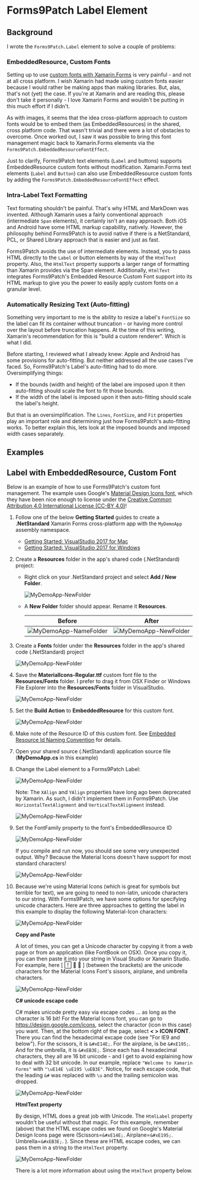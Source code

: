 # Forms9Patch Label Element

## Background

I wrote the `Forms9Patch.Label` element to solve a couple of problems:

### EmbeddedResource, Custom Fonts

Setting up to use [custom fonts with Xamarin.Forms](https://xamarinhelp.com/custom-fonts-xamarin-forms/) is very painful - and not at all cross platform.  I wish Xamarin had made using custom fonts easier because I would rather be making apps than making libraries.  But, alas, that's not (yet) the case.   If you're at Xamarin and are reading this, please don't take it personally - I love Xamarin Forms and wouldn't be putting in this much effort if I didn't.

As with images, it seems that the idea cross-platform approach to custom fonts would be to embed them (as EmbeddedResources) in the shared, cross platform code.  That wasn't trivial and there were a lot of obstacles to overcome.  Once worked out, I saw it was possible to bring this font management magic back to Xamarin.Forms elements via the `Forms9Patch.EmbeddedResourceFontEffect`.  

Just to clarify, Forms9Patch text elements (`Label` and buttons) supports EmbeddedResource custom fonts without modification.  Xamarin.Forms text elements (`Label` and `Button`) can also use EmbeddedResource custom fonts by adding the `Forms9Patch.EmbeddedResourceFontEffect` effect.

### Intra-Label Text Formatting

Text formating shouldn't be painful.  That's why HTML and MarkDown was invented.  Although Xamarin uses a fairly conventional approach (intermediate `Span` elements), it certainly isn't an easy approach.  Both iOS and Android have some HTML markup capability, natively.  However, the philosophy behind Forms9Patch is to avoid native if there is a NetStandard, PCL, or Shared Library approach that is easier and just as fast.  

Forms9Patch avoids the use of intermediate elements. Instead, you to pass HTML directly to the `Label` or button elements by way of the `HtmlText` property.  Also, the `HtmlText` property supports a larger range of formatting than Xamarin provides via the Span element. Additionally, `HtmlText` integrates Forms9Patch's Embedded Resource Custom Font support into its HTML markup to give you the power to easily apply custom fonts on a granular level.

### Automatically Resizing Text (Auto-fitting)

Something very important to me is the ability to resize a label's `FontSize` so the label can fit its container without truncation - or having more control over the layout before truncation happens.  At the time of this writing, Xamarin's recommendation for this is "build a custom renderer".  Which is what I did.

Before starting, I reviewed what I already knew: Apple and Android has some provisions for auto-fitting.  But neither addressed all the use cases I've faced.  So, Forms9Patch's Label's auto-fitting had to do more.  Oversimplifying things:

- If the bounds (width and height) of the label are imposed upon it then auto-fitting should scale the font to fit those bounds.
- If the width of the label is imposed upon it then auto-fitting should scale the label's height.

But that is an oversimplification.  The `Lines`, `FontSize`, and `Fit` properties play an important role and determining just how Forms9Patch's auto-fitting works.  To better explain this, lets look at the imposed bounds and imposed width cases separately.

## Examples

## Label with EmbeddedResource, Custom Font

Below is an example of how to use Forms9Patch's custom font management.  The example uses Google's [Material Design Icons font](https://github.com/google/material-design-icons/blob/master/iconfont/MaterialIcons-Regular.ttf), which they have been nice enough to license under the [Creative Common Attribution 4.0 International License (CC-BY 4.0)](http://creativecommons.org/licenses/by/4.0/)!

1. Follow one of the below **Getting Started** guides to create a **.NetStandard** Xamarin Forms cross-platform app with the `MyDemoApp` assembly namespace.  

    - [Getting Started: VisualStudio 2017 for Mac](GettingStartedMac.md)
    - [Getting Started: VisualStudio 2017 for Windows](GettingStartedWindows.md)

2. Create a **Resources** folder in the app's shared code (.NetStandard) project:

    - Right click on your .NetStandard project and select **Add / New Folder**.

      ![MyDemoApp-NewFolder](images/Label/MyDemoApp-NewFolder.png)

    - A **New Folder** folder should appear.  Rename it **Resources**.

      | Before | After |
      |--------|-------|
      |![MyDemoApp-NameFolder](images/Label/MyDemoApp-NameFolder.png) | ![MyDemoApp-NewFolder](images/Label/MyDemoApp-Resources.png) |

3. Create a **Fonts** folder under the **Resources** folder in the app's shared code (.NetStandard) project

    ![MyDemoApp-NewFolder](images/Label/MyDemoApp-Resources-Fonts.png)

4. Save the **MaterialIcons-Regular.ttf** custom font file to the **Resources/Fonts** folder.  I prefer to drag it from OSX Finder or Windows File Explorer into the **Resources/Fonts** folder in VisualStudio.

    ![MyDemoApp-NewFolder](images/Label/MyDemoApp-Resources-Fonts-MaterialIcons.png)

5. Set the **Build Action** to **EmbeddedResource** for this custom font.

    ![MyDemoApp-NewFolder](images/Label/MyDemoApp.SetEmbeddedResource.png)

6. Make note of the Resource ID of this custom font.  See [Embedded Resource Id Naming Convention](ImageSource.md#Embedded-Resource-Id-Naming-Convention) for details.

7. Open your shared source (.NetStandard) application source file (**MyDemoApp.cs** in this example)

8. Change the Label element to a Forms9Patch Label:

    ![MyDemoApp-NewFolder](images/Label/MyDemoApp.ChangeLabelToF9P.png)

    Note: The `XAlign` and `YAlign` properties have long ago been deprecated by Xamarin.  As such, I didn't implement them in Forms9Patch.  Use `HorizontalTextAlignment` and `VerticalTextAlignment` instead.

    ![MyDemoApp-NewFolder](images/Label/MyDemoApp.TextAlign.png)

9. Set the FontFamily property to the font's EmbeddedResource ID

    ![MyDemoApp-NewFolder](images/Label/MyDemoApp-LabelFontFamily.png)

    If you compile and run now, you should see some very unexpected output.  Why? Because the Material Icons doesn't have support for most standard characters!

    ![MyDemoApp-NewFolder](images/Label/MyDemoApp.unexpected.png)

10. Because we're using Material Icons (which is great for symbols but terrible for text), we are going to need to non-latin, unicode characters to our string.  With Forms9Patch, we have some options for specifying unicode characters.  Here are three approaches to getting the label in this example to display the following Material-Icon characters:

    ![MyDemoApp-NewFolder](images/Label/MyDemoApp.UnicodeResult.png)

    **Copy and Paste**

    A lot of times, you can get a Unicode character by copying it from a web page or from an application (like FontBook on OSX).  Once you copy it, you can then paste it into your string in Visual Studio or Xamarin Studio.  For example, here [    ] (between the brackets) are the unicode characters for the Material Icons Font's sissors, airplane, and umbrella characters.

    ![MyDemoApp-NewFolder](images/Label/MyDemoApp.UnicodePaste.png)

    **C# unicode escape code**

    C# makes unicode pretty easy via escape codes ... as long as the character is 16 bit!  For the Material Icons font, you can go to https://design.google.com/icons, select the charactor (icon in this case) you want.  Then, at the bottom right of the page, select **< > ICON FONT**.  There you can find the hexadecimal excape code (see "For IE9 and below").  For the scissors, it is `&#xE14E;`.  For the airplane, is be `&#xE195;`.  And for the umbrella, it is `&#xEB3E;`.  Since each has 4 hexadecimal characters, they all are 16 bit unicode - and I get to avoid explaining how to deal with 32 bit unicode.  In our example, replace `"Welcome to Xamarin Forms"` with `"\uE14E \uE195 \uEB3E"`.  Notice, for each escape code, that the leading `&#` was replaced with `\u` and the trailing semicolon was dropped.

    ![MyDemoApp-NewFolder](images/Label/MyDemoApp.UnicodeEscape.png)

    **HtmlText property**

    By design, HTML does a great job with Unicode.  The `HtmlLabel` property wouldn't be useful without that magic.  For this example, remember (above) that the HTML escape codes we found on Google's Material Design Icons page were (Scissors=`&#xE14E;`.  Airplane=`&#xE195;`.  Umbrella=`&#xEB3E;`. ).  Since these are HTML escape codes, we can pass them in a string to the `HtmlText` property.

    ![MyDemoApp-NewFolder](images/Label/MyDemoApp.UnicodeHTML.png)

    There is a lot more information about using the `HtmlText` property below.